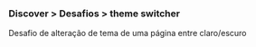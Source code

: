 ### Discover > Desafios > theme switcher

Desafio de alteração de tema de uma página entre claro/escuro
